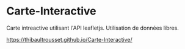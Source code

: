 # Carte-Interactive

Carte intreactive utilisant l'API leafletjs.
Utilisation de données libres.

https://thibaultrousset.github.io/Carte-Interactive/
